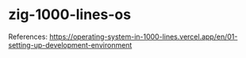 # zig-1000-lines-os


References:
https://operating-system-in-1000-lines.vercel.app/en/01-setting-up-development-environment
